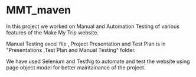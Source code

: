 # MMT_maven
In this project we worked on Manual and Automation Testing of various features of the Make My Trip website.

Manual Testing excel file , Project Presentation and Test Plan is in "Presentations ,Test Plan and Manual Testing" folder.

We have used Selenium and TestNg to automate and test the website using page object model for better maintainance of the project.
